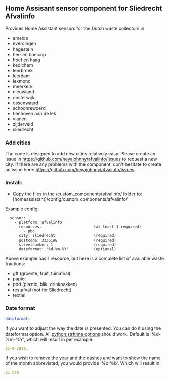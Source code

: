 ## Home Assisant sensor component for Sliedrecht Afvalinfo

Provides Home Assistant sensors for the Dutch waste collectors in 
- ameide
- everdingen
- hagestein
- hei- en boeicop
- hoef en haag
- kedichem
- leerbroek
- leerdam
- lexmond
- meerkerk
- nieuwland
- oosterwijk
- ossenwaard
- schoonrewoerd
- tienhoven aan de lek
- vianen
- zijderveld
- sliedrecht

### Add cities
The code is designed to add new cities relatively easy. 
Please create an issue in https://github.com/heyajohnny/afvalinfo/issues to request a new city.
If there are any problems with the component, don't hesitate to create an issue here: https://github.com/heyajohnny/afvalinfo/issues

### Install:
- Copy the files in the /custom_components/afvalinfo/ folder to: [homeassistant]/config/custom_components/afvalinfo/

Example config:
```Configuration.yaml:
  sensor:
    - platform: afvalinfo
      resources:                       (at least 1 required)
        - pbd
      city: sliedrecht                 (required)
      postcode: 33361AB                (required)
      streetnumber: 1                  (required)
      dateformat: '%d-%m-%Y'           (optional)
```

Above example has 1 resource, but here is a complete list of available waste fractions:
- gft                                  (groente, fruit, tuinafval)
- papier
- pbd                                  (plastic, blik, drinkpakken)
- restafval			       (not for Sliedrecht)
- textiel



### Date format
```yaml
dateformat:
```
If you want to adjust the way the date is presented. You can do it using the dateformat option. All [python strftime options](http://strftime.org/) should work.
Default is '%d-%m-%Y', which will result in per example: 
```yaml
21-9-2019.
```
If you wish to remove the year and the dashes and want to show the name of the month abbreviated, you would provide '%d %b'. Which will result in: 
```yaml
21 Sep
```

